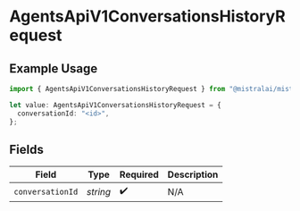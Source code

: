 # AgentsApiV1ConversationsHistoryRequest

## Example Usage

```typescript
import { AgentsApiV1ConversationsHistoryRequest } from "@mistralai/mistralai/models/operations";

let value: AgentsApiV1ConversationsHistoryRequest = {
  conversationId: "<id>",
};
```

## Fields

| Field              | Type               | Required           | Description        |
| ------------------ | ------------------ | ------------------ | ------------------ |
| `conversationId`   | *string*           | :heavy_check_mark: | N/A                |